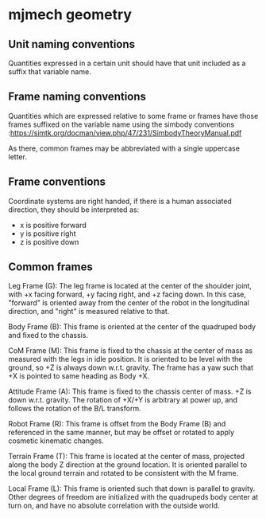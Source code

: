 # mjmech geometry #

## Unit naming conventions ##

Quantities expressed in a certain unit should have that unit included
as a suffix that variable name.

## Frame naming conventions ##

Quantities which are expressed relative to some frame or frames have those frames suffixed on the variable name using the simbody conventions :https://simtk.org/docman/view.php/47/231/SimbodyTheoryManual.pdf

As there, common frames may be abbreviated with a single uppercase
letter.

## Frame conventions ##

Coordinate systems are right handed, if there is a human associated
direction, they should be interpreted as:

* x is positive forward
* y is positive right
* z is positive down

## Common frames ##

Leg Frame (G): The leg frame is located at the center of the shoulder
joint, with +x facing forward, +y facing right, and +z facing down.
In this case, "forward" is oriented away from the center of the robot
in the longitudinal direction, and "right" is measured relative to
that.

Body Frame (B): This frame is oriented at the center of the quadruped
body and fixed to the chassis.

CoM Frame (M): This frame is fixed to the chassis at the center of
mass as measured with the legs in idle position.  It is oriented to be
level with the ground, so +Z is always down w.r.t. gravity.  The frame
has a yaw such that +X is pointed to same heading as Body +X.

Attitude Frame (A): This frame is fixed to the chassis center of mass.
+Z is down w.r.t. gravity.  The rotation of +X/+Y is arbitrary at
power up, and follows the rotation of the B/L transform.

Robot Frame (R): This frame is offset from the Body Frame (B) and
referenced in the same manner, but may be offset or rotated to apply
cosmetic kinematic changes.

Terrain Frame (T): This frame is located at the center of mass,
projected along the body Z direction at the ground location.  It is
oriented parallel to the local ground terrain and rotated to be
consistent with the M frame.

Local Frame (L): This frame is oriented such that down is parallel to
gravity.  Other degrees of freedom are initialized with the quadrupeds
body center at turn on, and have no absolute correlation with the
outside world.
